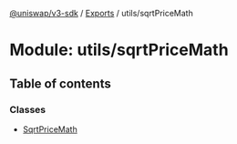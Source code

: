 [@uniswap/v3-sdk](../README.md) / [Exports](../modules.md) / utils/sqrtPriceMath

# Module: utils/sqrtPriceMath

## Table of contents

### Classes

- [SqrtPriceMath](../classes/utils_sqrtpricemath.sqrtpricemath.md)
